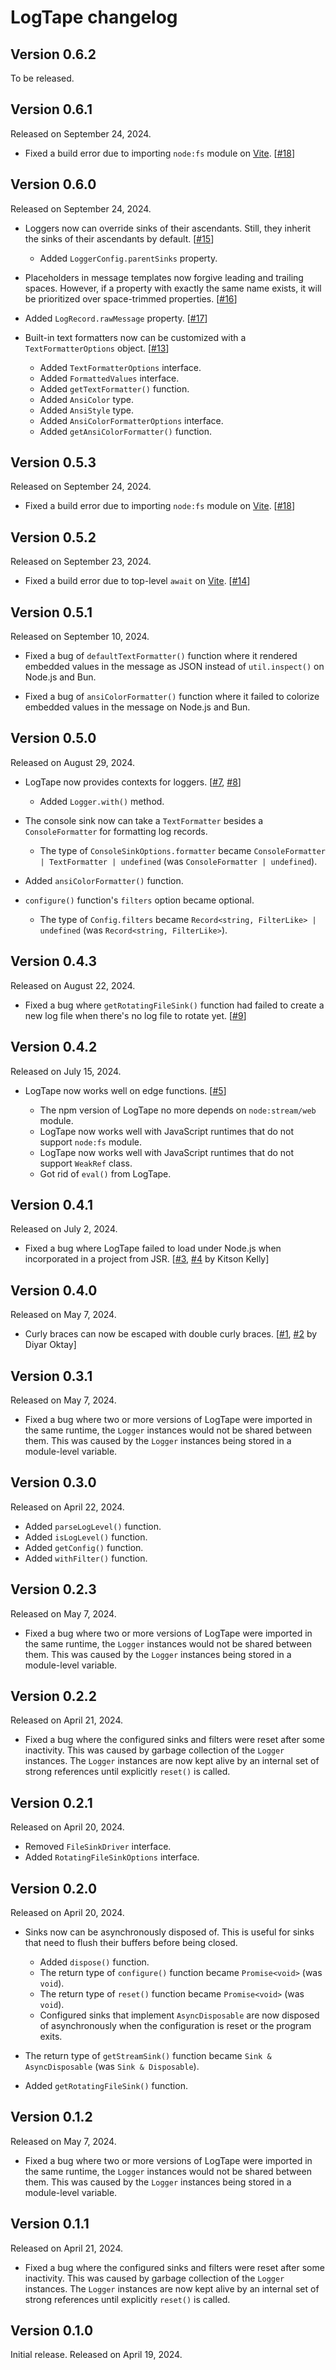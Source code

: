 <!-- deno-fmt-ignore-file -->

LogTape changelog
=================

Version 0.6.2
-------------

To be released.


Version 0.6.1
-------------

Released on September 24, 2024.

 -  Fixed a build error due to importing `node:fs` module on [Vite].  [[#18]]


Version 0.6.0
-------------

Released on September 24, 2024.

 -  Loggers now can override sinks of their ascendants.  Still, they inherit
    the sinks of their ascendants by default.  [[#15]]

     -  Added `LoggerConfig.parentSinks` property.

 -  Placeholders in message templates now forgive leading and trailing spaces.
    However, if a property with exactly the same name exists, it will be
    prioritized over space-trimmed properties.  [[#16]]

 -  Added `LogRecord.rawMessage` property.  [[#17]]

 -  Built-in text formatters now can be customized with a `TextFormatterOptions`
    object.  [[#13]]

     -  Added `TextFormatterOptions` interface.
     -  Added `FormattedValues` interface.
     -  Added `getTextFormatter()` function.
     -  Added `AnsiColor` type.
     -  Added `AnsiStyle` type.
     -  Added `AnsiColorFormatterOptions` interface.
     -  Added `getAnsiColorFormatter()` function.

[#13]: https://github.com/dahlia/logtape/issues/13
[#15]: https://github.com/dahlia/logtape/issues/15
[#16]: https://github.com/dahlia/logtape/issues/16
[#17]: https://github.com/dahlia/logtape/issues/17


Version 0.5.3
-------------

Released on September 24, 2024.

 -  Fixed a build error due to importing `node:fs` module on [Vite].  [[#18]]

[#18]: https://github.com/dahlia/logtape/issues/18


Version 0.5.2
-------------

Released on September 23, 2024.

 -  Fixed a build error due to top-level `await` on [Vite].  [[#14]]

[Vite]: https://vitejs.dev/
[#14]: https://github.com/dahlia/logtape/issues/14


Version 0.5.1
-------------

Released on September 10, 2024.

 -  Fixed a bug of `defaultTextFormatter()` function where it rendered embedded
    values in the message as JSON instead of `util.inspect()` on Node.js and
    Bun.

 -  Fixed a bug of `ansiColorFormatter()` function where it failed to colorize
    embedded values in the message on Node.js and Bun.


Version 0.5.0
-------------

Released on August 29, 2024.

 -  LogTape now provides contexts for loggers.  [[#7], [#8]]

     -  Added `Logger.with()` method.

 -  The console sink now can take a `TextFormatter` besides a `ConsoleFormatter`
    for formatting log records.

     -  The type of `ConsoleSinkOptions.formatter` became
        `ConsoleFormatter | TextFormatter | undefined`
        (was `ConsoleFormatter | undefined`).

 -  Added `ansiColorFormatter()` function.

 -  `configure()` function's `filters` option became optional.

     -  The type of `Config.filters` became
        `Record<string, FilterLike> | undefined`
        (was `Record<string, FilterLike>`).

[#7]: https://github.com/dahlia/logtape/issues/7
[#8]: https://github.com/dahlia/logtape/pull/8


Version 0.4.3
-------------

Released on August 22, 2024.

 -  Fixed a bug where `getRotatingFileSink()` function had failed to create
    a new log file when there's no log file to rotate yet.  [[#9]]

[#9]: https://github.com/dahlia/logtape/issues/9


Version 0.4.2
-------------

Released on July 15, 2024.

 -  LogTape now works well on edge functions.  [[#5]]

     -  The npm version of LogTape no more depends on `node:stream/web` module.
     -  LogTape now works well with JavaScript runtimes that do not support
        `node:fs` module.
     -  LogTape now works well with JavaScript runtimes that do not support
        `WeakRef` class.
     -  Got rid of `eval()` from LogTape.

[#5]: https://github.com/dahlia/logtape/issues/5


Version 0.4.1
-------------

Released on July 2, 2024.

 -  Fixed a bug where LogTape failed to load under Node.js when incorporated
    in a project from JSR.  [[#3], [#4] by Kitson Kelly]


Version 0.4.0
-------------

Released on May 7, 2024.

 -  Curly braces can now be escaped with double curly braces.
    [[#1], [#2] by Diyar Oktay]

[#1]: https://github.com/dahlia/logtape/issues/1
[#2]: https://github.com/dahlia/logtape/pull/2
[#3]: https://github.com/dahlia/logtape/issues/3
[#4]: https://github.com/dahlia/logtape/pull/4


Version 0.3.1
-------------

Released on May 7, 2024.

 -  Fixed a bug where two or more versions of LogTape were imported in the same
    runtime, the `Logger` instances would not be shared between them.  This was
    caused by the `Logger` instances being stored in a module-level variable.


Version 0.3.0
-------------

Released on April 22, 2024.

 -  Added `parseLogLevel()` function.
 -  Added `isLogLevel()` function.
 -  Added `getConfig()` function.
 -  Added `withFilter()` function.


Version 0.2.3
-------------

Released on May 7, 2024.

 -  Fixed a bug where two or more versions of LogTape were imported in the same
    runtime, the `Logger` instances would not be shared between them.  This was
    caused by the `Logger` instances being stored in a module-level variable.


Version 0.2.2
-------------

Released on April 21, 2024.

 -  Fixed a bug where the configured sinks and filters were reset after
    some inactivity.  This was caused by garbage collection of the
    `Logger` instances.  The `Logger` instances are now kept alive by
    an internal set of strong references until explicitly `reset()` is
    called.


Version 0.2.1
-------------

Released on April 20, 2024.

 -  Removed `FileSinkDriver` interface.
 -  Added `RotatingFileSinkOptions` interface.


Version 0.2.0
-------------

Released on April 20, 2024.

 -  Sinks now can be asynchronously disposed of.  This is useful for
    sinks that need to flush their buffers before being closed.

     -  Added `dispose()` function.
     -  The return type of `configure()` function became `Promise<void>`
        (was `void`).
     -  The return type of `reset()` function became `Promise<void>`
        (was `void`).
     -  Configured sinks that implement `AsyncDisposable` are now disposed
        of asynchronously when the configuration is reset or the program exits.

 -  The return type of `getStreamSink()` function became
    `Sink & AsyncDisposable` (was `Sink & Disposable`).

 -  Added `getRotatingFileSink()` function.


Version 0.1.2
-------------

Released on May 7, 2024.

 -  Fixed a bug where two or more versions of LogTape were imported in the same
    runtime, the `Logger` instances would not be shared between them.  This was
    caused by the `Logger` instances being stored in a module-level variable.


Version 0.1.1
-------------

Released on April 21, 2024.

 -  Fixed a bug where the configured sinks and filters were reset after
    some inactivity.  This was caused by garbage collection of the
    `Logger` instances.  The `Logger` instances are now kept alive by
    an internal set of strong references until explicitly `reset()` is
    called.


Version 0.1.0
-------------

Initial release.  Released on April 19, 2024.

<!-- cSpell: ignore runtimes Kitson Diyar Oktay -->
